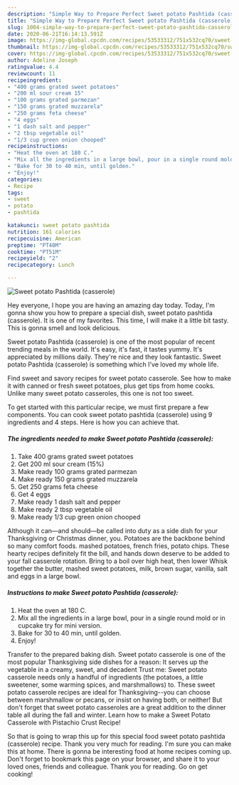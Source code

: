 ```yaml
---
description: "Simple Way to Prepare Perfect Sweet potato Pashtida (casserole)"
title: "Simple Way to Prepare Perfect Sweet potato Pashtida (casserole)"
slug: 1004-simple-way-to-prepare-perfect-sweet-potato-pashtida-casserole
date: 2020-06-21T16:14:13.591Z
image: https://img-global.cpcdn.com/recipes/53533312/751x532cq70/sweet-potato-pashtida-casserole-recipe-main-photo.jpg
thumbnail: https://img-global.cpcdn.com/recipes/53533312/751x532cq70/sweet-potato-pashtida-casserole-recipe-main-photo.jpg
cover: https://img-global.cpcdn.com/recipes/53533312/751x532cq70/sweet-potato-pashtida-casserole-recipe-main-photo.jpg
author: Adeline Joseph
ratingvalue: 4.4
reviewcount: 11
recipeingredient:
- "400 grams grated sweet potatoes"
- "200 ml sour cream 15"
- "100 grams grated parmezan"
- "150 grams grated muzzarela"
- "250 grams feta cheese"
- "4 eggs"
- "1 dash salt and pepper"
- "2 tbsp vegetable oil"
- "1/3 cup green onion chooped"
recipeinstructions:
- "Heat the oven at 180 C."
- "Mix all the ingredients in a large bowl, pour in a single round mold or in cupcake try for mini version."
- "Bake for 30 to 40 min, until golden."
- "Enjoy!"
categories:
- Recipe
tags:
- sweet
- potato
- pashtida

katakunci: sweet potato pashtida 
nutrition: 161 calories
recipecuisine: American
preptime: "PT40M"
cooktime: "PT51M"
recipeyield: "2"
recipecategory: Lunch

---
```



![Sweet potato Pashtida (casserole)](https://img-global.cpcdn.com/recipes/53533312/751x532cq70/sweet-potato-pashtida-casserole-recipe-main-photo.jpg)

Hey everyone, I hope you are having an amazing day today. Today, I'm gonna show you how to prepare a special dish, sweet potato pashtida (casserole). It is one of my favorites. This time, I will make it a little bit tasty. This is gonna smell and look delicious.

Sweet potato Pashtida (casserole) is one of the most popular of recent trending meals in the world. It's easy, it's fast, it tastes yummy. It's appreciated by millions daily. They're nice and they look fantastic. Sweet potato Pashtida (casserole) is something which I've loved my whole life.

Find sweet and savory recipes for sweet potato casserole. See how to make it with canned or fresh sweet potatoes, plus get tips from home cooks. Unlike many sweet potato casseroles, this one is not too sweet.


To get started with this particular recipe, we must first prepare a few components. You can cook sweet potato pashtida (casserole) using 9 ingredients and 4 steps. Here is how you can achieve that.

<!--inarticleads1-->

##### The ingredients needed to make Sweet potato Pashtida (casserole):

1. Take 400 grams grated sweet potatoes
1. Get 200 ml sour cream (15%)
1. Make ready 100 grams grated parmezan
1. Make ready 150 grams grated muzzarela
1. Get 250 grams feta cheese
1. Get 4 eggs
1. Make ready 1 dash salt and pepper
1. Make ready 2 tbsp vegetable oil
1. Make ready 1/3 cup green onion chooped


Although it can—and should—be called into duty as a side dish for your Thanksgiving or Christmas dinner, you. Potatoes are the backbone behind so many comfort foods. mashed potatoes, french fries, potato chips. These hearty recipes definitely fit the bill, and hands down deserve to be added to your fall casserole rotation. Bring to a boil over high heat, then lower Whisk together the butter, mashed sweet potatoes, milk, brown sugar, vanilla, salt and eggs in a large bowl. 

<!--inarticleads2-->

##### Instructions to make Sweet potato Pashtida (casserole):

1. Heat the oven at 180 C.
1. Mix all the ingredients in a large bowl, pour in a single round mold or in cupcake try for mini version.
1. Bake for 30 to 40 min, until golden.
1. Enjoy!


Transfer to the prepared baking dish. Sweet potato casserole is one of the most popular Thanksgiving side dishes for a reason: It serves up the vegetable in a creamy, sweet, and decadent Trust me: Sweet potato casserole needs only a handful of ingredients (the potatoes, a little sweetener, some warming spices, and marshmallows) to. These sweet potato casserole recipes are ideal for Thanksgiving--you can choose between marshmallow or pecans, or insist on having both, or neither! But don&#39;t forget that sweet potato casseroles are a great addition to the dinner table all during the fall and winter. Learn how to make a Sweet Potato Casserole with Pistachio Crust Recipe! 

So that is going to wrap this up for this special food sweet potato pashtida (casserole) recipe. Thank you very much for reading. I'm sure you can make this at home. There is gonna be interesting food at home recipes coming up. Don't forget to bookmark this page on your browser, and share it to your loved ones, friends and colleague. Thank you for reading. Go on get cooking!

